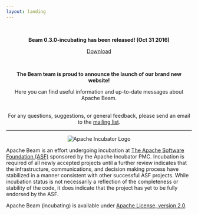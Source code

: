 ```yaml
---
layout: landing
---
```

<div>
<center>
<div class="banner--text">
<br/>
<div class="banner--text">
<div class="container-fluid">

<b>Beam 0.3.0-incubating has been released! (Oct 31 2016)</b><br/>

</div>
</div>
<p><a class="btn btn-large btn-success" href="{{ site.baseurl }}/get-started/releases/">Download</a></p>
</div>
</div>
</div>
</center>
</div>
<div>
<center>
<div class="banner--text">
<br/>
<div class="banner--text">
<div class="container-fluid">

<b>The Beam team is proud to announce the launch of our brand new website!</b><br/>

Here you can find useful information and up-to-date messages about Apache Beam.<br/><br/>

For any questions, suggestions, or general feedback, please send an email to the <a href="{{ site.baseurl }}/get-started/support">mailing list</a>.

</div>
</div>
</div>
</center>
</div>


<hr>

<p style="text-align:center"><img align="center" src="https://incubator.apache.org/images/apache-incubator-logo.png" alt="Apache Incubator Logo"></p>

Apache Beam is an effort undergoing incubation at [The Apache Software Foundation (ASF)](http://www.apache.org) sponsored by the Apache Incubator PMC. Incubation is required of all newly accepted projects until a further review indicates that the infrastructure, communications, and decision making process have stabilized in a manner consistent with other successful ASF projects. While incubation status is not necessarily a reflection of the completeness or stability of the code, it does indicate that the project has yet to be fully endorsed by the ASF.


Apache Beam (incubating) is available under [Apache License, version 2.0](http://www.apache.org/licenses/LICENSE-2.0).
